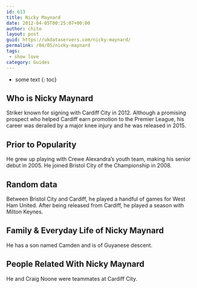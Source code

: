 ```yaml
---
id: 613
title: Nicky Maynard
date: 2012-04-05T00:25:07+00:00
author: chito
layout: post
guid: https://ukdataservers.com/nicky-maynard/
permalink: /04/05/nicky-maynard
tags:
 - show love
category: Guides
---
```


* some text
{: toc}
          
          
## Who is  Nicky Maynard
                  
                  
                  
Striker known for signing with Cardiff City in 2012. Although a promising prospect who helped Cardiff earn promotion to the Premier League, his career was derailed by a major knee injury and he was released in 2015.
                  
                
                
                
## Prior to Popularity 
                  
                  
                  
He grew up playing with Crewe Alexandra&#8217;s youth team, making his senior debut in 2005. He joined Bristol City of the Championship in 2008.
                  
                
                
                
## Random data 
                  
                  
                  
Between Bristol City and Cardiff, he played a handful of games for West Ham United. After being released from Cardiff, he played a season with Milton Keynes.
                  
                
                
                
## Family & Everyday Life of Nicky Maynard
                  
                  
                  
He has a son named Camden and is of Guyanese descent.
                  
                
                
                
## People Related With  Nicky Maynard
                  
                  
                  
He and Craig Noone were teammates at Cardiff City.
                  
                
              
            
          
          
          
    
    
  
